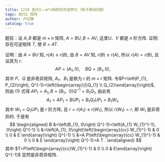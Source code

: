 ```yaml
---
title: 1219 高代I——m*n矩阵的可逆转化（杨子胥605题）
tags: 高代I 矩阵
author: 卢红臻
catalog: true
---
```


题目：设 $A, B$ 都是 $m \times n$ 矩阵, $A=B U, B=A V$, 这里$U 、 V$ 都是 $n$ 阶方阵. 证明: 存在可逆矩阵 $T$, 使 $B=A T$.



<!--more-->



证明：由 $A=B U$ 知, $r(A) \leqslant r(B)$, 由 $B=A V$ 知, $r(B)\leqslant r(A)$, 所以 $r(A)=r(B)$, 且设其为 $r$.
$$
A P=\left(A_{1}, 0\right), \quad B Q=\left(B_{1}, 0\right),
$$
其中 $P 、 Q$ 是非奇异矩阵, $A_{1} 、 B_{1}$ 是秩为 $r$ 的 $m \times r$ 矩阵. 令$P=\left(P_{1}, P_{2}\right), Q^{-1}=\left(\begin{array}{l}Q_{1} \\ Q_{2}\end{array}\right)$, 则由 (1) 式得 $A P_{1}=A_{1}, B=\left(B_{1}，0)\right.$$Q^{-1}=B_{1} Q_{1}$, 由此有
$$
A_{1}=A P_{1}=B U P_{1}=B_{1} Q_{1} U P_{1}=B_{1} W_{1},
$$
其中 $W_{1}=Q_{1} U P_{1}$ 是 $r$ 阶方阵, 且 $r=r\left(A_{1}\right) \leqslant r\left(W_{1}\right)$, 所以 $r\left(W_{1}\right)=r$, 即 $W_{1}$ 是非奇异的. 于是有
$$
\begin{aligned}
B &=\left(B_{1}, 0\right) Q^{-1}=\left(A_{1} W_{1}^{-1}, 0\right) Q^{-1} \\
&=\left(A_{1}, 0\right)\left(\begin{array}{cc}
W_{1}^{-1} & 0 \\
0 & E
\end{array}\right) Q^{-1} \\
&=A P\left(\begin{array}{cc}
W_{1}^{-1} & 0 \\
0 & E
\end{array}\right) Q^{-1}=A T .
\end{aligned}
$$
其中 $T=P\left(\begin{array}{cc}W_{1}^{-1} & 0 \\ 0 & E\end{array}\right) Q^{-1}$ 显然是非奇异矩阵.

